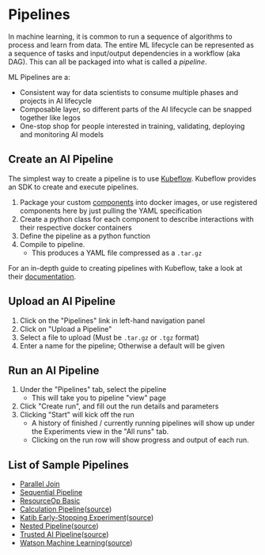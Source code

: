# Pipelines

In machine learning, it is common to run a sequence of algorithms to process and learn from data. The entire ML lifecycle can be represented as a sequence of tasks and input/output dependencies in a workflow (aka DAG). This can all be packaged into what is called a *pipeline*.

ML Pipelines are a:
* Consistent way for data scientists to consume multiple phases and projects in AI lifecycle
* Composable layer, so different parts of the AI lifecycle can be snapped together like legos
* One-stop shop for people interested in training, validating, deploying and monitoring AI models

## Create an AI Pipeline
The simplest way to create a pipeline is to use [Kubeflow](https://www.kubeflow.org/). Kubeflow provides an SDK to create and execute pipelines.

1. Package your custom [components](../component-samples/README.md) into docker
   images, or use registered components here by just pulling the YAML specification
2. Create a python class for each component to describe interactions with their
   respective docker containers
3. Define the pipeline as a python function
4. Compile to pipeline.
    * This produces a YAML file compressed as a `.tar.gz`

For an in-depth guide to creating pipelines with Kubeflow, take a look at their
[documentation](https://www.kubeflow.org/docs/components/pipelines/sdk/component-development/).

## Upload an AI Pipeline
1. Click on the "Pipelines" link in left-hand navigation panel
2. Click on "Upload a Pipeline"
3. Select a file to upload (Must be `.tar.gz` or `.tgz` format)
4. Enter a name for the pipeline; Otherwise a default will be given

## Run an AI Pipeline

1. Under the "Pipelines" tab, select the pipeline
    * This will take you to pipeline "view" page
2. Click "Create run", and fill out the run details and parameters
3. Clicking "Start" will kick off the run
    * A history of finished / currently running pipelines will show up under
      the Experiments view in the "All runs" tab.
    * Clicking on the run row will show progress and output of each run.


## List of Sample Pipelines

* [Parallel Join](https://github.com/kubeflow/kfp-tekton/blob/master/sdk/python/tests/compiler/testdata/parallel_join.yaml)
* [Sequential Pipeline](https://github.com/kubeflow/kfp-tekton/blob/master/sdk/python/tests/compiler/testdata/sequential.yaml)
* [ResourceOp Basic](https://github.com/kubeflow/kfp-tekton/blob/master/sdk/python/tests/compiler/testdata/resourceop_basic.yaml)
* [Calculation Pipeline](calculation-pipeline.yaml)([source](https://github.com/kubeflow/kfp-tekton/tree/master/samples/lightweight-component))
* [Katib Early-Stopping Experiment](katib-pipeline.yaml)([source](https://github.com/kubeflow/kfp-tekton/tree/master/samples/katib))
* [Nested Pipeline](nested-pipeline.yaml)([source](https://github.com/kubeflow/kfp-tekton/tree/master/samples/nested-pipeline))
* [Trusted AI Pipeline](trusted-ai-pipeline.yaml)([source](https://github.com/kubeflow/kfp-tekton/tree/master/samples/trusted-ai))
* [Watson Machine Learning](wml-pipeline.yaml)([source](https://github.com/kubeflow/kfp-tekton/tree/master/samples/watson-train-serve))
